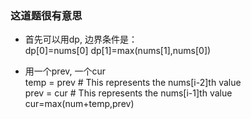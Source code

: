### 这道题很有意思
- 首先可以用dp, 边界条件是：  
dp[0]=nums[0]
dp[1]=max(nums[1],nums[0])  

- 用一个prev, 一个cur  
temp = prev # This represents the nums[i-2]th value  
prev = cur # This represents the nums[i-1]th value   
cur=max(num+temp,prev)

